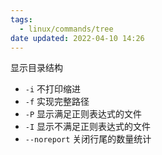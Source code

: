 ```yaml
---
tags:
  - linux/commands/tree
date updated: 2022-04-10 14:26
---
```


显示目录结构


- `-i` 不打印缩进
- `-f` 实现完整路径
- `-P` 显示满足正则表达式的文件
- `-I` 显示不满足正则表达式的文件
- `--noreport` 关闭行尾的数量统计

